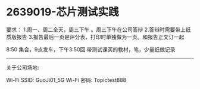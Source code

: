 # 2639019-芯片测试实践

要求：
1.周一、周二全天，周三下午 。周三下午在公司答辩
2.答辩时需要带上纸质版报告
3.报告最后一页是评分表，打印时单独做为一页。和报告正文订一起

8:50 集合，9点发车，下午3:50回
带测试课买的教材，笔，少量纸做记录

---

关于公司场地:

Wi-Fi SSID: GuoJi01_5G
Wi-Fi 密码: Topictest888
